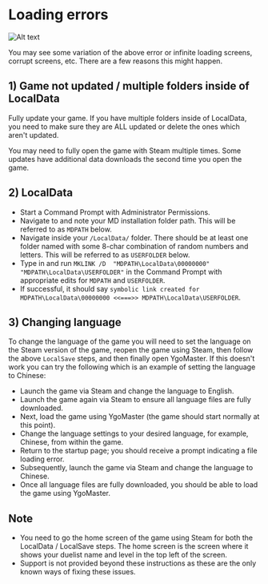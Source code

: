 # Loading errors

![Alt text](Pics/LoadError.jpg)

You may see some variation of the above error or infinite loading screens, corrupt screens, etc. There are a few reasons this might happen.

## 1) Game not updated / multiple folders inside of LocalData

Fully update your game. If you have multiple folders inside of LocalData, you need to make sure they are ALL updated or delete the ones which aren't updated.

You may need to fully open the game with Steam multiple times. Some updates have additional data downloads the second time you open the game.

## 2) LocalData

- Start a Command Prompt with Administrator Permissions.
- Navigate to and note your MD installation folder path. This will be referred to as `MDPATH` below.
- Navigate inside your `/LocalData/` folder. There should be at least one folder named with some 8-char combination of random numbers and letters. This will be referred to as `USERFOLDER` below.
- Type in and run `MKLINK /D  "MDPATH\LocalData\00000000" "MDPATH\LocalData\USERFOLDER"` in the Command Prompt with appropriate edits for `MDPATH` and `USERFOLDER`.
- If successful, it should say `symbolic link created for MDPATH\LocalData\00000000 <<===>> MDPATH\LocalData\USERFOLDER`.

## 3) Changing language

To change the language of the game you will need to set the language on the Steam version of the game, reopen the game using Steam, then follow the above `LocalSave` steps, and then finally open YgoMaster. If this doesn't work you can try the following which is an example of setting the language to Chinese:

- Launch the game via Steam and change the language to English.
- Launch the game again via Steam to ensure all language files are fully downloaded.
- Next, load the game using YgoMaster (the game should start normally at this point).
- Change the language settings to your desired language, for example, Chinese, from within the game.
- Return to the startup page; you should receive a prompt indicating a file loading error.
- Subsequently, launch the game via Steam and change the language to Chinese.
- Once all language files are fully downloaded, you should be able to load the game using YgoMaster.

## Note

- You need to go the home screen of the game using Steam for both the LocalData / LocalSave steps. The home screen is the screen where it shows your duelist name and level in the top left of the screen.
- Support is not provided beyond these instructions as these are the only known ways of fixing these issues.
